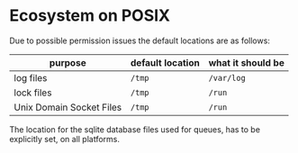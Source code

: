 # Ecosystem on POSIX

Due to possible permission issues the default locations are as follows:

| purpose                  | default location | what it should be |
|--------------------------|------------------|-------------------|
| log files                | `/tmp`           | `/var/log`        |
| lock files               | `/tmp`           | `/run`            |
| Unix Domain Socket Files | `/tmp`           | `/run`            |

The location for the sqlite database files used for queues, has to be explicitly set, on all platforms.

